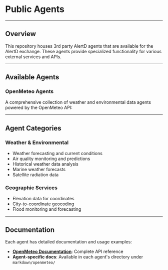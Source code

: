 # Public Agents

---

## Overview

This repository houses 3rd party AlertD agents that are available for the AlertD exchange. These agents provide specialized functionality for various external services and APIs.

---

## Available Agents

### OpenMeteo Agents

A comprehensive collection of weather and environmental data agents powered by the OpenMeteo API:

---

## Agent Categories

### Weather & Environmental

- Weather forecasting and current conditions
- Air quality monitoring and predictions
- Historical weather data analysis
- Marine weather forecasts
- Satellite radiation data

### Geographic Services

- Elevation data for coordinates
- City-to-coordinate geocoding
- Flood monitoring and forecasting

---

## Documentation

Each agent has detailed documentation and usage examples:

- **[OpenMeteo Documentation](./markdown/openmeteo/docs/openmeteo.md)**: Complete API reference
- **Agent-specific docs**: Available in each agent's directory under `markdown/openmeteo/`

